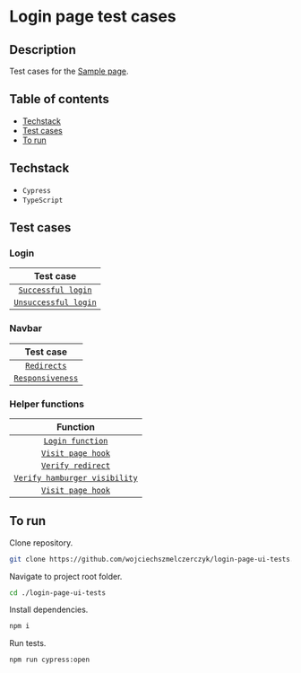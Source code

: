 # Login page test cases

## Description

Test cases for the [Sample page](http://uitestingplayground.com/sampleapp).

## Table of contents

- [Techstack](#techstack)
- [Test cases](#test-cases)
- [To run](#to-run)

## Techstack

- `Cypress`
- `TypeScript`

## Test cases

### Login

|                      Test case                       |
| :--------------------------------------------------: |
|   [`Successful login`](./docs/login/successful.md)   |
| [`Unsuccessful login`](./docs/login/unsuccessful.md) |

### Navbar

|                  Test case                  |
| :-----------------------------------------: |
| [`Redirects`](./docs/navbar/urlRedirect.md) |
|  [`Responsiveness`](./docs/navbar/rwd.md)   |

### Helper functions

|                             Function                              |
| :---------------------------------------------------------------: |
|        [`Login function`](./docs/custom/loginFunction.md)         |
|          [`Visit page hook`](./docs/hooks/visit-page.md)          |
|  [`Verify redirect`](./docs/custom/verifyUrlRedirectFunction.md)  |
| [`Verify hamburger visibility`](./docs/custom/checkHamMenuVis.md) |
|          [`Visit page hook`](./docs/hooks/visit-page.md)          |

## To run

Clone repository.

```sh
git clone https://github.com/wojciechszmelczerczyk/login-page-ui-tests.git
```

Navigate to project root folder.

```sh
cd ./login-page-ui-tests
```

Install dependencies.

```sh
npm i
```

Run tests.

```sh
npm run cypress:open
```
